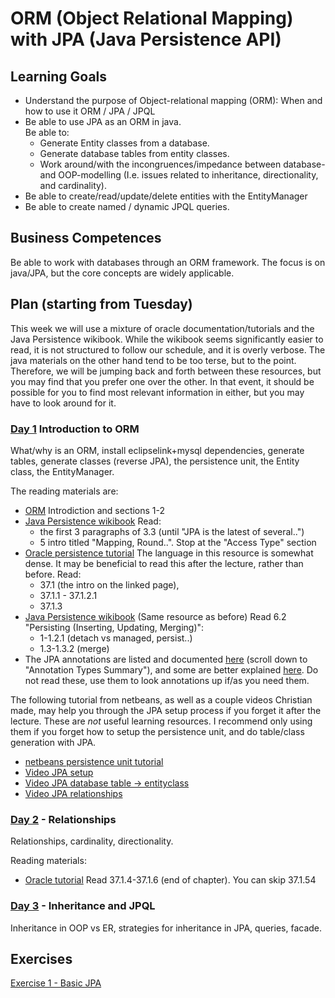# ORM (Object Relational Mapping) with JPA (Java Persistence API)

## Learning Goals
  * Understand the purpose of Object-relational mapping (ORM): When and how to use it
ORM / JPA / JPQL
  * Be able to use JPA as an ORM in java.  
    Be able to:
    * Generate Entity classes from a database.
    * Generate database tables from entity classes.
    * Work around/with the incongruences/impedance between database- and OOP-modelling
      (I.e. issues related to inheritance, directionality, and cardinality).
  * Be able to create/read/update/delete entities with the EntityManager
  * Be able to create named / dynamic JPQL queries.

## Business Competences
Be able to work with databases through an ORM framework. The focus is on
java/JPA, but the core concepts are widely applicable.

## Plan (starting from Tuesday)
This week we will use a mixture of oracle documentation/tutorials and the Java
Persistence wikibook. While the wikibook seems significantly easier to read, it
is not structured to follow our schedule, and it is overly verbose. The java
materials on the other hand tend to be too terse, but to the point. Therefore,
we will be jumping back and forth between these resources, but you may find that
you prefer one over the other. In that event, it should be possible for you to
find most relevant information in either, but you may have to look around for it.

### [Day 1](Day1) Introduction to ORM 
What/why is an ORM, install eclipselink+mysql dependencies, generate tables,
generate classes (reverse JPA), the persistence unit, the Entity class, the
EntityManager.

The reading materials are:
  * [ORM](https://en.wikipedia.org/wiki/Object-relational_mapping)
    Introdiction and sections 1-2
  * [Java Persistence wikibook](https://en.wikibooks.org/wiki/Java_Persistence)
    Read:
      * the first 3 paragraphs of 3.3 (until "JPA is the latest of several..")
      * 5 intro titled "Mapping, Round..". Stop at the "Access Type" section
  * [Oracle persistence tutorial](https://docs.oracle.com/javaee/7/tutorial/persistence-intro001.htm#BNBQA)
    The language in this resource is somewhat dense. It may be beneficial to
    read this after the lecture, rather than before.
    Read:
      * 37.1 (the intro on the linked page),
      * 37.1.1 - 37.1.2.1
      * 37.1.3
  * [Java Persistence wikibook](https://en.wikibooks.org/wiki/Java_Persistence)
    (Same resource as before)
    Read 6.2 "Persisting (Inserting, Updating, Merging)":
      * 1-1.2.1 (detach vs managed, persist..)
      * 1.3-1.3.2 (merge)
  * The JPA annotations are listed and documented
    [here](https://docs.oracle.com/javaee/7/api/javax/persistence/package-summary.html)
    (scroll down to "Annotation Types Summary"), and some are better explained
    [here](http://www.oracle.com/technetwork/middleware/ias/toplink-jpa-annotations-096251.html#Basic).
    Do not read these, use them to look annotations up if/as you need them.

The following tutorial from netbeans, as well as a couple videos
Christian made, may help you through the JPA setup process if you forget it
after the lecture.
These are _not_ useful learning resources. I recommend only using them if you
forget how to setup the persistence unit, and do table/class generation with JPA.
  * [netbeans persistence unit tutorial](http://wiki.netbeans.org/SimpleJPAApplicationWithNetbeans#Create_Persistence_Unit)
  * [Video JPA setup](https://www.twitch.tv/videos/168683174)
  * [Video JPA database table -> entityclass](https://www.twitch.tv/videos/168934609)
  * [Video JPA relationships](https://www.twitch.tv/videos/168939780)

### [Day 2](Day2) - Relationships 
Relationships, cardinality, directionality.

Reading materials:
  * [Oracle tutorial](https://docs.oracle.com/javaee/7/tutorial/persistence-intro001.htm#BNBQA)
    Read 37.1.4-37.1.6 (end of chapter). You can skip 37.1.54


### [Day 3](Day3) - Inheritance and JPQL
Inheritance in OOP vs ER, strategies for inheritance in JPA, queries, facade.

## Exercises
[Exercise 1 - Basic JPA](https://docs.google.com/document/d/1CB9LYW6uzFy6ibe7fLSHGI_5Ymx6kzdSdARNtsNO0ME/edit?usp=sharing)<br>
<!--
[Exercise 2 - Relationships](https://docs.google.com/document/d/1Juic12T0bjb2sf-9dTuxrKXa1l5QA6ak-wTTINlK4dY/edit?usp=sharing)<br>
[Exercise 3 - Inheritance](https://docs.google.com/document/d/1IiTDPL4wDW_0S8sWAHxH_ijYu9SyB6xzyql7aRnTomI/edit?usp=sharing)<br>
[Exercise 4 - JPQL](https://docs.google.com/document/d/18QeY8y6yz0JVo39gQfQ22InDUHtBN29ViFao5s4tQPc/edit?usp=sharing)

## Study point exercises
[Study point exercises](https://docs.google.com/document/d/1BKihRmnhl18P5GCzSlO3UnDlUBm5fEaLUalaiTTxev4/edit?usp=sharing)
-->

<!--
## References

**Relationships**<br>
<a href="https://www.javacodegeeks.com/2015/02/jpa-tutorial.html" target="_blank">Javacodegeeks (Chapters 5, 5.1, 5.2, 5.3)</a><br>
<a href="https://www.tutorialspoint.com/jpa/jpa_entity_relationships.htm" target="_blank">Tutorialspoint - Relationships</a><br>

**Inheritance**<br>
<a href="https://www.javacodegeeks.com/minibook/jpa-minibook" target="_blank">JPA Minibook (Pages 25-33)</a><br>
<a href="https://en.wikibooks.org/wiki/Java_Persistence/Inheritance" target="_blank">Wikibooks - Persistence</a><br>

**Entity manager**<br>
<a href="https://www.tutorialspoint.com/jpa/jpa_entity_managers.htm" target="_blank">Tutorialspoint - Entity manager</a><br>

**JPQL**<br>
[Wikibooks - JPQ](https://en.wikibooks.org/wiki/Java_Persistence/JPQL)  
this the main resource on JPQL)  
[JBay Blog - JPQL Tutorial](http://blog.jbaysolutions.com/2014/10/16/jpa-2-tutorial-queries-on-the-model)  
[JPQL demo part 1](https://drive.google.com/open?id=0BwZfnBsxgR1jYXdqMjVTU3dGTDA)  
[JPQL demo part 2](https://drive.google.com/open?id=0BwZfnBsxgR1jVWlfd28zN2JYUm8) -- this may not play in the browser, but you can download it.
-->
